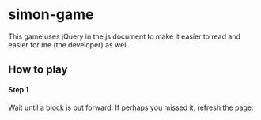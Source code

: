 # simon-game

This game uses jQuery in the js document to make it easier to read and easier for me (the developer) as well. 

## How to play

 #### Step 1
 
 Wait until a block is put forward. If perhaps you missed it, refresh the page.

